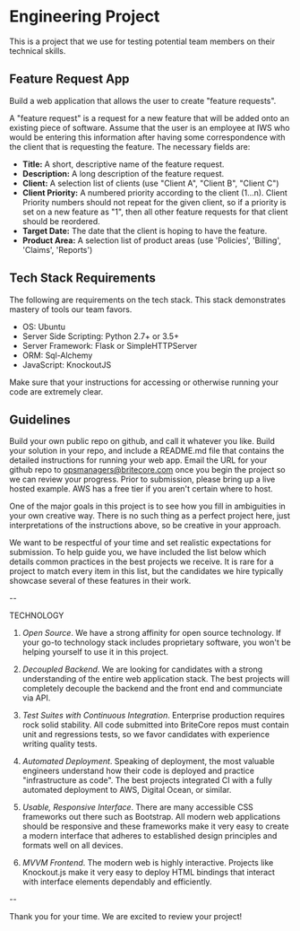 # Engineering Project
This is a project that we use for testing potential team members on their technical skills.

## Feature Request App
Build a web application that allows the user to create "feature requests".

A "feature request" is a request for a new feature that will be added onto an existing piece of
software. Assume that the user is an employee at IWS who would be entering this information after
having some correspondence with the client that is requesting the feature.  The necessary fields
are:

* **Title:** A short, descriptive name of the feature request.
* **Description:** A long description of the feature request.
* **Client:** A selection list of clients (use "Client A", "Client B", "Client C")
* **Client Priority:** A numbered priority according to the client (1...n). Client Priority numbers
should not repeat for the given client, so if a priority is set on a new feature as "1", then all
other feature requests for that client should be reordered.
* **Target Date:** The date that the client is hoping to have the feature.
* **Product Area:** A selection list of product areas (use 'Policies', 'Billing', 'Claims',
'Reports')

## Tech Stack Requirements
The following are requirements on the tech stack. This stack demonstrates mastery of tools our team favors.

* OS: Ubuntu
* Server Side Scripting: Python 2.7+ or 3.5+
* Server Framework: Flask or SimpleHTTPServer
* ORM: Sql-Alchemy
* JavaScript: KnockoutJS

Make sure that your instructions for accessing or otherwise running your code are extremely clear.

## Guidelines

Build your own public repo on github, and call it whatever you like. Build your solution in your
repo, and include a README.md file that contains the detailed instructions for running your web app.
Email the URL for your github repo to opsmanagers@britecore.com once you begin the project so we can review 
your progress. Prior to submission, please bring up a live hosted example. AWS has a free tier if you 
aren't certain where to host.

One of the major goals in this project is to see how you fill in ambiguities in your own creative
way. There is no such thing as a perfect project here, just interpretations of the instructions
above, so be creative in your approach.

We want to be respectful of your time and set realistic expectations for submission. To help guide you, we 
have included the list below which details common practices in the best projects we receive. It is rare for 
a project to match every item in this list, but the candidates we hire typically showcase several of 
these features in their work.

--

TECHNOLOGY

1. *Open Source*. We have a strong affinity for open source technology. If your go-to technology stack includes
proprietary software, you won't be helping yourself to use it in this project.

2. *Decoupled Backend*. We are looking for candidates with a strong understanding of the entire web application stack. The best projects will completely decouple the backend and the front end and communciate via API.

3. *Test Suites with Continuous Integration*. Enterprise production requires rock solid stability. All code submitted into BriteCore repos must contain unit and regressions tests, so we favor candidates with experience writing quality tests.

4. *Automated Deployment*. Speaking of deployment, the most valuable engineers understand how their code is deployed and practice "infrastructure as code". The best projects integrated CI with a fully automated deployment to AWS, Digital Ocean, or similar.

5. *Usable, Responsive Interface*. There are many accessible CSS frameworks out there such as Bootstrap. All modern web applications should be responsive and these frameworks make it very easy to create a modern interface that adheres to established design principles and formats well on all devices.

6. *MVVM Frontend*. The modern web is highly interactive. Projects like Knockout.js make it very easy to deploy HTML bindings that interact with interface elements dependably and efficiently.

--

Thank you for your time. We are excited to review your project!

